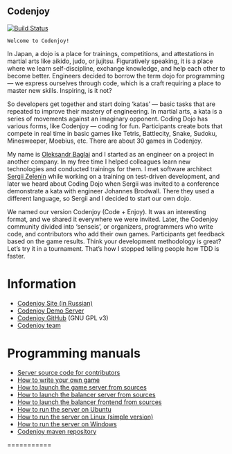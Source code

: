 Codenjoy
-----------
[![Build Status](https://travis-ci.org/codenjoyme/codenjoy.svg?branch=master)](https://travis-ci.org/codenjoyme/codenjoy)

    Welcome to Codenjoy!

In Japan, a dojo is a place for trainings, competitions, and attestations in martial arts like aikido, judo, or jujitsu. Figuratively speaking, it is a place where we learn self-discipline, exchange knowledge, and help each other to become better. Engineers decided to borrow the term dojo for programming — we express ourselves through code, which is a craft requiring a place to master new skills. Inspiring, is it not?

So developers get together and start doing ‘katas’ — basic tasks that are repeated to improve their mastery of engineering. In martial arts, a kata is a series of movements against an imaginary opponent. Coding Dojo has various forms, like Codenjoy — coding for fun. Participants create bots that compete in real time in basic games like Tetris, Battlecity, Snake, Sudoku, Minesweeper, Moebius, etc. There are about 30 games in Codenjoy.

My name is [Oleksandr Baglai](mailto:apofig@gmail.com) and I started as an engineer on a project in another company. In my free time I helped colleagues learn new technologies and conducted trainings for them. I met software architect [Sergii Zelenin](http://szelenin.blogspot.com/) while working on a training on test-driven development, and later we heard about Coding Dojo when Sergii was invited to a conference demonstrate a kata with engineer Johannes Brodwall. There they used a different language, so Sergii and I decided to start our own dojo.

We named our version Codenjoy (Code + Enjoy). It was an interesting format, and we shared it everywhere we were invited. Later, the Codenjoy community divided into ‘senseis’, or organizers, programmers who write code, and contributors who add their own games. Participants get feedback based on the game results. Think your development methodology is great? Let’s try it in a tournament. That’s how I stopped telling people how TDD is faster.

<!--more-->

Information
===========
 * [Codenjoy Site (in Russian)](http://codenjoy.com)
 * [Codenjoy Demo Server](http://codenjoy.com/codenjoy-contest)
 * [Codenjoy GitHub](https://github.com/codenjoyme/codenjoy/) (GNU GPL v3)
 * [Codenjoy team](http://codenjoy.com/portal/?page_id=51)

Programming manuals
===============
 * [Server source code for contributors](https://github.com/codenjoyme/codenjoy/tree/master/CodingDojo)
 * [How to write your own game](https://github.com/codenjoyme/codenjoy-game#create-your-own-codenjoy-game)
 * [How to launch the game server from sources](https://github.com/codenjoyme/codenjoy/tree/master/CodingDojo#run-codenjoy-server-from-sources)
 * [How to launch the balancer server from sources](https://github.com/codenjoyme/codenjoy/tree/master/CodingDojo/balancer#run-balancer-from-sources)
 * [How to launch the balancer frontend from sources](https://github.com/codenjoyme/codenjoy/tree/master/CodingDojo/balancer-frontend#available-scripts)
 * [How to run the server on Ubuntu](https://github.com/codenjoyme/codenjoy-portable-linux.git#ubuntu-portable-script)
 * [How to run the server on Linux (simple version)](https://github.com/codenjoyme/codenjoy-portable-linux-lite.git#linux-portable-script-simple-version)
 * [How to run the server on Windows](https://github.com/codenjoyme/codenjoy-portable-windows.git#windows-portable-script)
 * [Codenjoy maven repository](https://github.com/codenjoyme/codenjoy-repo)

===========